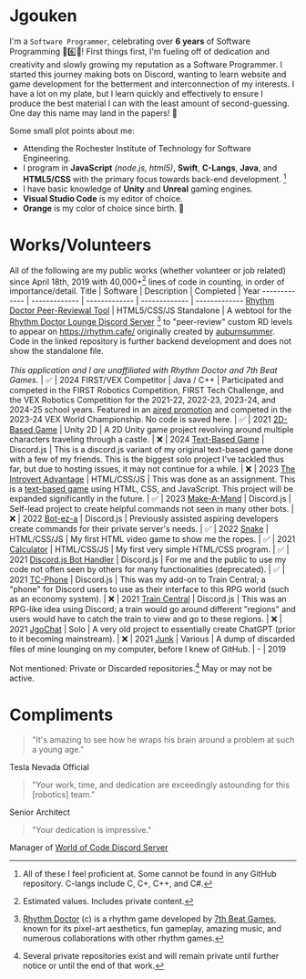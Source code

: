 # Jgouken
I'm a `Software Programmer`, celebrating over **6 years** of Software Programming 🎉6️⃣🎉!
First things first, I'm fueling off of dedication and creativity and slowly growing my reputation as a Software Programmer. I started this journey making bots on Discord, wanting to learn website and game development for the betterment and interconnection of my interests. I have a lot on my plate, but I learn quickly and effectively to ensure I produce the best material I can with the least amount of second-guessing. One day this name may land in the papers! 📰

Some small plot points about me:
- Attending the Rochester Institute of Technology for Software Engineering.
- I program in **JavaScript** *(node.js, html5)*, **Swift**, **C-Langs**, **Java**, and **HTML5/CSS** with the primary focus towards back-end development. [^3]
- I have basic knowledge of **Unity** and **Unreal** gaming engines.
- **Visual Studio Code** is my editor of choice.
- **Orange** is my color of choice since birth. 🧡

# Works/Volunteers
All of the following are my public works (whether volunteer or job related) since April 18th, 2019 with 40,000+[^1] lines of code in counting, in order of importance/detail.
Title | Software | Description | Completed | Year
------------- | ------------- | ------------- | ------------- | -------------
[Rhythm Doctor Peer-Reviewal Tool](https://github.com/Jgouken/PRToolVersionCheck) | HTML5/CSS/JS Standalone | A webtool for the [Rhythm Doctor Lounge Discord Server](https://discord.com/invite/rhythmdr) [^4] to "peer-review" custom RD levels to appear on https://rhythm.cafe/ originally created by [auburnsummer](https://github.com/auburnsummer/rhythm-cafe). Code in the linked repository is further backend development and does not show the standalone file.<br><br>*This application and I are unaffiliated with Rhythm Doctor and 7th Beat Games.* | ✅ | 2024
FIRST/VEX Competitor | Java / C++ | Participated and competed in the FIRST Robotics Competition, FIRST Tech Challenge, and the VEX Robotics Competition for the 2021-22, 2022-23, 2023-24, and 2024-25 school years. Featured in an [aired promotion](https://www.youtube.com/watch?v=oulOSrR_L1w&t=11s) and competed in the 2023-24 VEX World Championship. No code is saved here. | ✅ | 2021
[2D-Based Game](https://github.com/jgouken/2D-based-game) | Unity 2D | A 2D Unity game project revolving around multiple characters traveling through a castle. | ❌ | 2024
[Text-Based Game](https://github.com/jgouken/text-based-game) | Discord.js | This is a discord.js variant of my original text-based game done with a few of my friends. This is the biggest solo project I've tackled thus far, but due to hosting issues, it may not continue for a while. | ❌ | 2023
[The Introvert Advantage](https://github.com/jgouken/the-introvert-advantage) | HTML/CSS/JS | This was done as an assignment. This is a [text-based game](https://the-introvert-advantage.jgouken.repl.co/) using HTML, CSS, and JavaScript. This project will be expanded significantly in the future. | ✅ | 2023
[Make-A-Mand](https://github.com/Jgouken/MakeAMand) | Discord.js | Self-lead project to create helpful commands not seen in many other bots. | ❌ | 2022
[Bot-ez-a](https://github.com/Jgouken/BOT-ez-a) | Discord.js | Previously assisted aspiring developers create commands for their private server's needs. | ✅ | 2022
[Snake](https://github.com/Jgouken/snake) | HTML/CSS/JS | My first HTML video game to show me the ropes. | ✅ | 2021
[Calculator](https://github.com/Jgouken/calculator) | HTML/CSS/JS | My first very simple HTML/CSS program. | ✅ | 2021
[Discord.js Bot Handler](https://github.com/Jgouken/Discord.js-Basic-Bot-Handler) | Discord.js | For me and the public to use my code not often seen by others for many functionalities (deprecated). | ✅ | 2021
[TC-Phone](https://github.com/Jgouken/TC-Phone) | Discord.js | This was my add-on to Train Central; a "phone" for Discord users to use as their interface to this RPG world (such as an economy system). | ❌ | 2021
[Train Central](https://github.com/Jgouken/Train-Central) | Discord.js | This was an RPG-like idea using Discord; a train would go around different "regions" and users would have to catch the train to view and go to these regions. | ❌ | 2021
[JgoChat](https://github.com/Jgouken/JgoChat) | Solo | A very old project to essentially create ChatGPT (prior to it becoming mainstream). | ❌ | 2021
[Junk](https://github.com/Jgouken/Junk) | Various | A dump of discarded files of mine lounging on my computer, before I knew of GitHub. | - | 2019

Not mentioned: Private or Discarded repositories.[^2] May or may not be active.

# Compliments

> "It's amazing to see how he wraps his brain around a problem at such a young age."

Tesla Nevada Official
> "Your work, time, and dedication are exceedingly astounding for this [robotics] team."

Senior Architect
> "Your dedication is impressive."

Manager of [World of Code Discord Server](http://discord.gg/program)

[^1]: Estimated values. Includes private content.
[^2]: Several private repositories exist and will remain private until further notice or until the end of that work.
[^3]: All of these I feel proficient at. Some cannot be found in any GitHub repository. C-langs include C, C+, C++, and C#.
[^4]: [Rhythm Doctor](https://store.steampowered.com/app/774181/Rhythm_Doctor) (c) is a rhythm game developed by [7th Beat Games](https://7thbe.at/), known for its pixel-art aesthetics, fun gameplay, amazing music, and numerous collaborations with other rhythm games.
